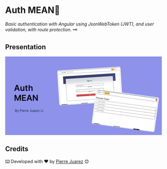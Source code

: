 # Auth MEAN🤖

_Basic authentication with Angular using JsonWebToken (JWT), and user validation, with route protection._ 🗝️

## Presentation

![Desktop Version](src/presentation.png?raw=true "Desktop Version")

## Credits

⌨️ Developed with ♥️ by [Pierre Juarez](https://github.com/pierre-juarez) 😊